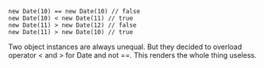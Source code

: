 ```
new Date(10) == new Date(10) // false
new Date(10) < new Date(11) // true
new Date(11) > new Date(12) // false
new Date(11) > new Date(10) // true
```
Two object instances are always unequal. But they decided to overload operator < and > for Date and not ==. This renders the whole thing useless.
